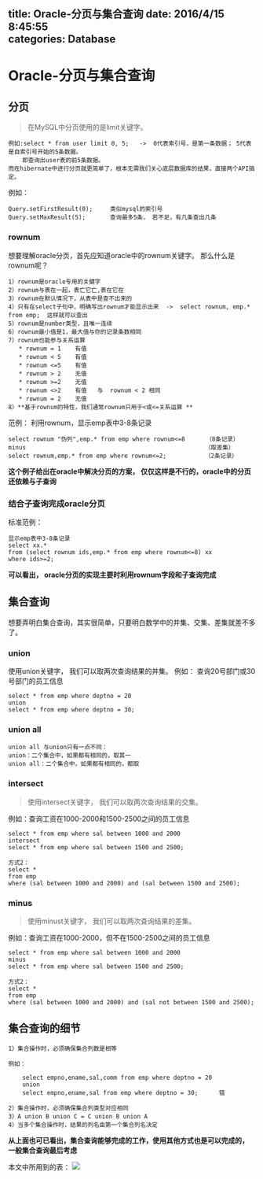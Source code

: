 title: Oracle-分页与集合查询
date: 2016/4/15 8:45:55  
categories: Database
---

# Oracle-分页与集合查询 #

## 分页 ##
> 在MySQL中分页使用的是limit关键字。
> 
	例如:select * from user limit 0, 5;   ->  0代表索引号，是第一条数据； 5代表是自索引号开始的5条数据。
		即查询出user表的前5条数据。
	而在hibernate中进行分页就更简单了，根本无需我们关心底层数据库的结果，直接两个API搞定。
例如：

	Query.setFirstResult(0);     类似mysql的索引号   
	Query.setMaxResult(5); 	     查询最多5条， 若不足，有几条查出几条

### rownum ###
想要理解oracle分页，首先应知道oracle中的rownum关键字。
那么什么是rownum呢？

	1）rownum是oracle专用的关健字
	2）rownum与表在一起，表亡它亡,表在它在 
	3）rownum在默认情况下，从表中是查不出来的  
	4）只有在select子句中，明确写出rownum才能显示出来  ->  select rownum, emp.* from emp;  这样就可以查出
	5）rownum是number类型，且唯一连续              
	6）rownum最小值是1，最大值与你的记录条数相同
	7）rownum也能参与关系运算
	   * rownum = 1    有值
	   * rownum < 5    有值	
	   * rownum <=5    有值 		
	   * rownum > 2    无值    	
	   * rownum >=2    无值
	   * rownum <>2    有值	与  rownum < 2 相同
	   * rownum = 2    无值
	8）**基于rownum的特性，我们通常rownum只用于<或<=关系运算 **  

范例： 利用rownum，显示emp表中3-8条记录

	select rownum "伪列",emp.* from emp where rownum<=8      （8条记录）
	minus                                                   （取差集）
	select rownum,emp.* from emp where rownum<=2;           （2条记录）

**这个例子给出在oracle中解决分页的方案， 仅仅这样是不行的，oracle中的分页还依赖与子查询**

### 结合子查询完成oracle分页 ###
标准范例：

	显示emp表中3-8条记录
	select xx.*
	from (select rownum ids,emp.* from emp where rownum<=8) xx 
	where ids>=2;


**可以看出， oracle分页的实现主要时利用rownum字段和子查询完成**


## 集合查询 ##

想要弄明白集合查询，其实很简单，只要明白数学中的并集、交集、差集就差不多了。

### union ###
使用union关键字， 我们可以取两次查询结果的并集。
例如： 查询20号部门或30号部门的员工信息

	select * from emp where deptno = 20
	union
	select * from emp where deptno = 30;

### union all ###
	union all 与union只有一点不同：
	union：二个集合中，如果都有相同的，取其一
	union all：二个集合中，如果都有相同的，都取

### intersect ###
> 使用intersect关键字， 我们可以取两次查询结果的交集。

例如：查询工资在1000-2000和1500-2500之间的员工信息

	select * from emp where sal between 1000 and 2000
	intersect
	select * from emp where sal between 1500 and 2500;
	
	方式2：
	select * 
	from emp
	where (sal between 1000 and 2000) and (sal between 1500 and 2500);

### minus ###
> 使用minust关键字， 我们可以取两次查询结果的差集。

例如：查询工资在1000-2000，但不在1500-2500之间的员工信息

	select * from emp where sal between 1000 and 2000
	minus
	select * from emp where sal between 1500 and 2500;

	方式2：
	select * 
	from emp 
	where (sal between 1000 and 2000) and (sal not between 1500 and 2500);

## 集合查询的细节 ##
	1）集合操作时，必须确保集合列数是相等
	
	例如：
	
		select empno,ename,sal,comm from emp where deptno = 20
		union
		select empno,ename,sal from emp where deptno = 30;      错
	
	2）集合操作时，必须确保集合列类型对应相同
	3）A union B union C = C union B union A
	4）当多个集合操作时，结果的列名由第一个集合列名决定


**从上面也可已看出，集合查询能够完成的工作，使用其他方式也是可以完成的， 一般集合查询最后考虑**

本文中所用到的表：
![](C:\Users\Administrator\Desktop\TheLastTaskOf\博客的html文件\Database\图片\emp表.jpg)